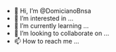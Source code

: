 - 👋 Hi, I’m @DomicianoBnsa
- 👀 I’m interested in ...
- 🌱 I’m currently learning ...
- 💞️ I’m looking to collaborate on ...
- 📫 How to reach me ...

<!---
DomicianoBnsa/DomicianoBnsa is a ✨ special ✨ repository because its `README.md` (this file) appears on your GitHub profile.
You can click the Preview link to take a look at your changes.
--->
